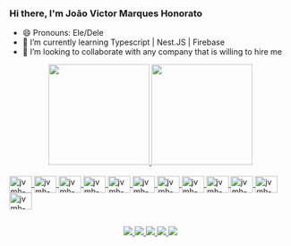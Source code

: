 ### Hi there, I'm João Victor Marques Honorato 

- 😄 Pronouns: Ele/Dele
- 🌱 I’m currently learning Typescript | Nest.JS | Firebase
- 👯 I’m looking to collaborate with any company that is willing to hire me

<!--
**vituhonorato/vituhonorato** is a ✨ _special_ ✨ repository because its `README.md` (this file) appears on your GitHub profile.

Here are some ideas to get you started:

- 🔭 I’m currently working on ...
- 🌱 I’m currently learning ...
- 👯 I’m looking to collaborate on ...
- 🤔 I’m looking for help with ...
- 💬 Ask me about ...
- 📫 How to reach me: ...


-->
<div align="center">
  <a href="https://github.com/vituhonorato/">
  <img height="180em" src="https://github-readme-stats.vercel.app/api?username=vituhonorato&show_icons=true&theme=dracula&include_all_commits=false&count_private=true"/_>
  <img height="180em" src="https://github-readme-stats.vercel.app/api/top-langs/?username=vituhonorato&layout=compact&langs_count=7&theme=dracula"/>
</div>

<div style="display: inline_block"><br/>
<img align="center" alt="jvmh-html5" height="30" width="40" src="https://cdn.jsdelivr.net/gh/devicons/devicon/icons/html5/html5-original-wordmark.svg" />
<img align="center" alt="jvmh-css3" height="30" width="40" src="https://cdn.jsdelivr.net/gh/devicons/devicon/icons/css3/css3-original-wordmark.svg" />
<img align="center" alt="jvmh-js" height="30" width="40" src="https://cdn.jsdelivr.net/gh/devicons/devicon/icons/javascript/javascript-original.svg" />
<img align="center" alt="jvmh-ts" height="30" width="40" src="https://cdn.jsdelivr.net/gh/devicons/devicon/icons/typescript/typescript-original.svg" />
<img align="center" alt="jvmh-react" height="30" width="40" src="https://cdn.jsdelivr.net/gh/devicons/devicon/icons/react/react-original.svg" />
<img align="center" alt="jvmh-nodejs" height="30" width="40" src="https://cdn.jsdelivr.net/gh/devicons/devicon/icons/nodejs/nodejs-plain.svg" />
<img align="center" alt="jvmh-tailwind" height="30" width="40" src="https://cdn.jsdelivr.net/gh/devicons/devicon/icons/tailwindcss/tailwindcss-plain.svg" />
<img align="center" alt="jvmh-nestjs" height="30" width="40" src="https://cdn.jsdelivr.net/gh/devicons/devicon/icons/nestjs/nestjs-plain.svg" />
<img align="center" alt="jvmh-git" height="30" width="40" src="https://cdn.jsdelivr.net/gh/devicons/devicon/icons/git/git-original.svg" />
<img align="center" alt="jvmh-firebase" height="30" width="40" src="https://cdn.jsdelivr.net/gh/devicons/devicon/icons/firebase/firebase-plain-wordmark.svg" />
<img align="center" alt="jvmh-mysql" height="30" width="40" src="https://cdn.jsdelivr.net/gh/devicons/devicon/icons/mysql/mysql-original-wordmark.svg" />
<img align="center" alt="jvmh-mongo" height="30" width="40" src="https://cdn.jsdelivr.net/gh/devicons/devicon/icons/mongodb/mongodb-original.svg" />

</div>

##  

<div align="center"  >

<a href="https://www.instagram.com/_jvmh_/" target="_blank"><img src="https://img.shields.io/badge/Instagram-E4405F?style=for-the-badge&logo=instagram&logoColor=white" terget="_blank"> <a/>
<a href="https://www.facebook.com/victor.honorato.5" target="_blank"><img src="https://img.shields.io/badge/Facebook-1877F2?style=for-the-badge&logo=facebook&logoColor=white" terget="_blank"> <a/>
<a href="https://api.whatsapp.com/send?phone=5571987840407&text=Ol%C3%A1%2C%20como%20posso%20ajudar%3F" target="_blank"><img src="https://img.shields.io/badge/WhatsApp-25D366?style=for-the-badge&logo=whatsapp&logoColor=white" terget="_blank"> <a/>
<a href="https://github.com/vituhonorato" target="_blank"><img src="https://img.shields.io/badge/GitHub-100000?style=for-the-badge&logo=github&logoColor=white" terget="_blank"> <a/>
<a href="https://www.linkedin.com/in/jo%C3%A3o-victor-marques-honorato-90ab59a1/" target="_blank"><img src="https://img.shields.io/badge/LinkedIn-0077B5?style=for-the-badge&logo=linkedin&logoColor=white" terget="_blank"> <a/>


</div>
